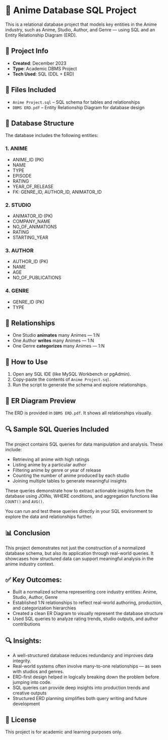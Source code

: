 # 🎌 Anime Database SQL Project

This is a relational database project that models key entities in the Anime industry, such as Anime, Studio, Author, and Genre — using SQL and an Entity Relationship Diagram (ERD).

## 📌 Project Info

- **Created**: December 2023  
- **Type**: Academic DBMS Project  
- **Tech Used**: SQL (DDL + ERD)  

## 📂 Files Included

- `Anime Project.sql` – SQL schema for tables and relationships
- `DBMS ERD.pdf` – Entity Relationship Diagram for database design

## 🧱 Database Structure

The database includes the following entities:

### 1. **ANIME**
- ANIME_ID (PK)
- NAME
- TYPE
- EPISODE
- RATING
- YEAR_OF_RELEASE
- FK: GENRE_ID, AUTHOR_ID, ANIMATOR_ID

### 2. **STUDIO**
- ANIMATOR_ID (PK)
- COMPANY_NAME
- NO_OF_ANIMATIONS
- RATING
- STARTING_YEAR

### 3. **AUTHOR**
- AUTHOR_ID (PK)
- NAME
- AGE
- NO_OF_PUBLICATIONS

### 4. **GENRE**
- GENRE_ID (PK)
- TYPE

## 🔗 Relationships

- One Studio **animates** many Animes — 1:N
- One Author **writes** many Animes — 1:N
- One Genre **categorizes** many Animes — 1:N

## 🚀 How to Use

1. Open any SQL IDE (like MySQL Workbench or pgAdmin).
2. Copy-paste the contents of `Anime Project.sql`.
3. Run the script to generate the schema and explore relationships.

## 📸 ER Diagram Preview

The ERD is provided in `DBMS ERD.pdf`. It shows all relationships visually.

## 🔍 Sample SQL Queries Included

The project contains SQL queries for data manipulation and analysis. These include:

- Retrieving all anime with high ratings
- Listing anime by a particular author
- Filtering anime by genre or year of release
- Counting the number of anime produced by each studio
- Joining multiple tables to generate meaningful insights

These queries demonstrate how to extract actionable insights from the database using JOINs, WHERE conditions, and aggregation functions like `COUNT()` and `AVG()`.

You can run and test these queries directly in your SQL environment to explore the data and relationships further.

## 📊 Conclusion
This project demonstrates not just the construction of a normalized database schema, but also its application through real-world queries. It showcases how structured data can support meaningful analysis in the anime industry context.

## ✅ Key Outcomes:
- Built a normalized schema representing core industry entities: Anime, Studio, Author, Genre
- Established 1:N relationships to reflect real-world authoring, production, and categorization hierarchies
- Created a clean ER Diagram to visually represent the database structure
- Used SQL queries to analyze rating trends, studio outputs, and author contributions

## 🔍 Insights:
- A well-structured database reduces redundancy and improves data integrity.
- Real-world systems often involve many-to-one relationships — as seen with studios and genres.
- ERD-first design helped in logically breaking down the problem before jumping into code.
- SQL queries can provide deep insights into production trends and creative outputs
- Structured ERD planning simplifies both query writing and future development

## 📜 License

This project is for academic and learning purposes only.
